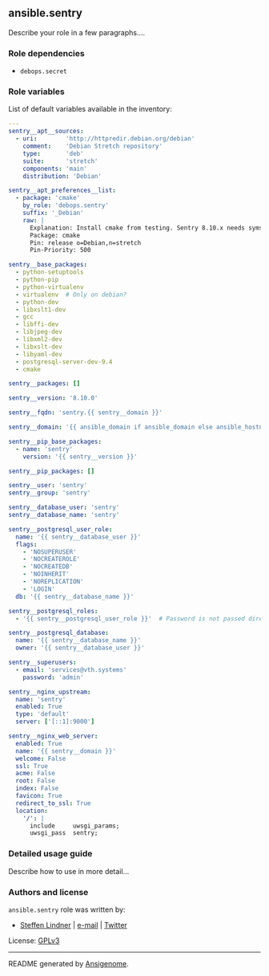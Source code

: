 ## ansible.sentry

<!-- This file was generated by Ansigenome. Do not edit this file directly but
     instead have a look at the files in the ./meta/ directory. -->

 

Describe your role in a few paragraphs....


### Role dependencies

- `debops.secret`

### Role variables

List of default variables available in the inventory:

```YAML
---
sentry__apt__sources:
  - uri:        'http://httpredir.debian.org/debian'
    comment:    'Debian Stretch repository'
    type:       'deb'
    suite:      'stretch'
    components: 'main'
    distribution: 'Debian'

sentry__apt_preferences__list:
  - package: 'cmake'
    by_role: 'debops.sentry'
    suffix: '_Debian'
    raw: |
      Explanation: Install cmake from testing. Sentry 8.10.x needs symsynd which needs CMake 3.4.3+
      Package: cmake
      Pin: release o=Debian,n=stretch
      Pin-Priority: 500

sentry__base_packages:
  - python-setuptools
  - python-pip
  - python-virtualenv
  - virtualenv  # Only on debian?
  - python-dev
  - libxslt1-dev
  - gcc
  - libffi-dev
  - libjpeg-dev
  - libxml2-dev
  - libxslt-dev
  - libyaml-dev
  - postgresql-server-dev-9.4
  - cmake

sentry__packages: []

sentry__version: '8.10.0'

sentry__fqdn: 'sentry.{{ sentry__domain }}'

sentry__domain: '{{ ansible_domain if ansible_domain else ansible_hostname }}'

sentry__pip_base_packages:
  - name: 'sentry'
    version: '{{ sentry__version }}'

sentry__pip_packages: []

sentry__user: 'sentry'
sentry__group: 'sentry'

sentry__database_user: 'sentry'
sentry__database_name: 'sentry'

sentry__postgresql_user_role:
  name: '{{ sentry__database_user }}'
  flags:
    - 'NOSUPERUSER'
    - 'NOCREATEROLE'
    - 'NOCREATEDB'
    - 'NOINHERIT'
    - 'NOREPLICATION'
    - 'LOGIN'
  db: '{{ sentry__database_name }}'

sentry__postgresql_roles:
  - '{{ sentry__postgresql_user_role }}'  # Password is not passed directly - it will be read from the file

sentry__postgresql_database:
  name: '{{ sentry__database_name }}'
  owner: '{{ sentry__database_user }}'

sentry__superusers:
  - email: 'services@vth.systems'
    password: 'admin'

sentry__nginx_upstream:
  name: 'sentry'
  enabled: True
  type: 'default'
  server: ['[::1]:9000']

sentry__nginx_web_server:
  enabled: True
  name: '{{ sentry__domain }}'
  welcome: False
  ssl: True
  acme: False
  root: False
  index: False
  favicon: True
  redirect_to_ssl: True
  location:
    '/': |
      include     uwsgi_params;
      uwsgi_pass  sentry;
```


### Detailed usage guide

Describe how to use in more detail...


### Authors and license

`ansible.sentry` role was written by:

- [Steffen Lindner](http://steffen-lindner.de) | [e-mail](mailto:mail@steffen-lindner.de) | [Twitter](https://twitter.com/gomezr)

License: [GPLv3](https://tldrlegal.com/license/gnu-general-public-license-v3-%28gpl-3%29)

***

README generated by [Ansigenome](https://github.com/nickjj/ansigenome/).
